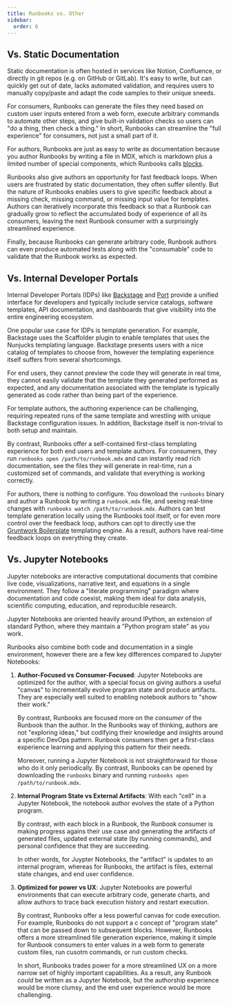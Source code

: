 ```yaml
---
title: Runbooks vs. Other
sidebar:
  order: 6
---
```


## Vs. Static Documentation

Static documentation is often hosted in services like Notion, Confluence, or directly in git repos (e.g. on GitHub or GitLab). It's easy to write, but can quickly get out of date, lacks automated validation, and requires users to manually copy/paste and adapt the code samples to their unique sneeds.

For consumers, Runbooks can generate the files they need based on custom user inputs entered from a web form, execute arbitrary commands to automate other steps, and give built-in validation checks so users can "do a thing, then check a thing." In short, Runbooks can streamline the "full experience" for consumers, not just a small part of it.

For authors, Runbooks are just as easy to write as documentation because you author Runbooks by writing a file in MDX, which is markdown plus a limited number of special components, which Runbooks calls [blocks](/authoring/blocks). 

Runbooks also give authors an opportunity for fast feedback loops. When users are frustrated by static documentation, they often suffer silently. But the nature of Runbooks enables users to give specific feedback about a missing check, missing command, or missing input value for templates. Authors can iteratively incorporate this feedback so that a Runbook can gradually grow to reflect the accumulated body of experience of all its consumers, leaving the next Runbook consumer with a surprisingly streamlined experience.

Finally, because Runbooks can generate arbitrary code, Runbook authors can even produce automated tests along with the "consumable" code to validate that the Runbook works as expected.

## Vs. Internal Developer Portals

Internal Developer Portals (IDPs) like [Backstage](https://backstage.io/) and [Port](https://www.getport.io/) provide a unified interface for developers and typically include service catalogs, software templates, API documentation, and dashboards that give visibility into the entire engineering ecosystem.

One popular use case for IDPs is template generation. For example, Backstage uses the Scaffolder plugin to enable templates that uses the Nunjucks templating language. Backstage presents users with a nice catalog of templates to choose from, however the templating experience itself suffers from several shortcomings.

For end users, they cannot preview the code they will generate in real time, they cannot easily validate that the template they generated performed as expected, and any documentation associated with the template is typically generated as code rather than being part of the experience. 

For template authors, the authoring experience can be challenging, requiring repeated runs of the same template and wrestling with unique Backstage configuration issues. In addition, Backstage itself is non-trivial to both setup and maintain.

By contrast, Runbooks offer a self-contained first-class templating experience for both end users and template authors. For consumers, they run `runbooks open /path/to/runbook.mdx` and can instantly read rich documentation, see the files they will generate in real-time, run a customized set of commands, and validate that everything is working correctly.

For authors, there is nothing to configure. You download the `runbooks` binary and author a Runbook by writing a `runbook.mdx` file, and seeing real-time changes with `runbooks watch /path/to/runbook.mdx`. Authors can test template generation locally using the Runbooks tool itself, or for even more control over the feedback loop, authors can opt to directly use the [Gruntwork Boilerplate](https://github.com/gruntwork-io/boilerplate) templating engine. As a result, authors have real-time feedback loops on everything they create.

## Vs. Jupyter Notebooks

Jupyter notebooks are interactive computational documents that combine live code, visualizations, narrative text, and equations in a single environment. They follow a "literate programming" paradigm where documentation and code coexist, making them ideal for data analysis, scientific computing, education, and reproducible research.

Jupyter Notebooks are oriented heavily around IPython, an extension of standard Python, where they maintain a "Python program state" as you work.

Runbooks also combine both code and documentation in a single environment, however there are a few key differences compared to Jupyter Notebooks:

1. **Author-Focused vs Consumer-Focused**: Jupyter Notebooks are optimized for the author, with a special focus on giving authors a useful "canvas" to incrementally evolve program state and produce artifacts. They are especially well suited to enabling notebook authors to "show their work."

   By contrast, Runbooks are focused more on the _consumer_ of the Runbook than the author. In the Runbooks way of thinking, authors are not "exploring ideas," but codifying their knowledge and insights around a specific DevOps pattern. Runbook consumers then get a first-class experience learning and applying this pattern for their needs.

   Moreover, running a Jupyter Notebook is not straightforward for those who do it only periodically. By contrast, Runbooks can be opened by downloading the `runbooks` binary and running `runbooks open /path/to/runbook.mdx`.

2. **Internal Program State vs External Artifacts**: With each "cell" in a Jupyter Notebook, the notebook author evolves the state of a Python program.

   By contrast, with each block in a Runbook, the Runbook consumer is making progress agains their use case and generating the artifacts of generated files, updated external state (by running commands), and personal confidence that they are succeeding.
   
   In other words, for Juypter Notebooks, the "artifact" is updates to an internal program, whereas for Runbooks, the artifact is files, external state changes, and end user confidence.

2. **Optimized for power vs UX**: Jupyter Notebooks are powerful environments that can execute arbitrary code, generate charts, and allow authors to trace back execution history and restart execution. 

   By contrast, Runbooks offer a less powerful canvas for code execution. For example, Runbooks do not support a c concept of "program state" that can be passed down to subsequent blocks. However, Runbooks offers a more streamlined file generation experience, making it simple for Runbook consumers to enter values in a web form to generate custom files, run cusotm commands, or run custom checks.

   In short, Runbooks trades power for a more streamlined UX on a more narrow set of highly important capabilities. As a result, any Runbook _could_ be written as a Jupyter Notebook, but the authorship experience would be more clumsy, and the end user experience would be more challenging.